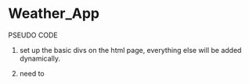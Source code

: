 # Weather_App

PSEUDO CODE

1. set up the basic divs on the html page, everything else will be added dynamically. 

2. need to